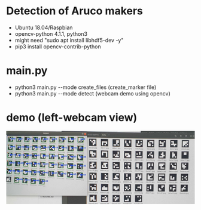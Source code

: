 # Detection of Aruco makers
 - Ubuntu 18.04/Raspbian
 - opencv-python 4.1.1, python3
 - might need "sudo apt install libhdf5-dev -y"
 - pip3 install opencv-contrib-python
# main.py
 - python3 main.py --mode create_files (create_marker file)
 - python3 main.py --mode detect (webcam demo using opencv)

# demo (left-webcam view)
![demo](./demo.jpg)
